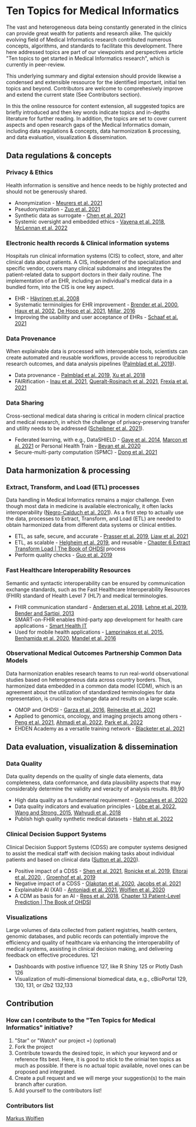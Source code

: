 # Ten Topics for Medical Informatics
The vast and heterogeneous data being constantly generated in the clinics can provide great wealth for patients and research alike. The quickly evolving field of Medical Informatics research contributed numerous concepts, algorithms, and standards to facilitate this development. 
There here addressed topics are part of our viewpoints and perspectives article "Ten topics to get started in Medical Informatics research", which is currently in peer-review.

This underlying summary and digital extension should provide likewise a condensed and extensible ressource for the identified important, initial ten topics and beyond. Contributors are welcome to comprehesively improve and extend the current state (See Contributors section).

In this the online ressource for content extension, all suggested topics are briefly introduced and then key words indicate topics and in-depths literature for further reading. In addition, the topics are set to cover current aspects and open research gaps of the Medical Informatics domain, including data regulations & concepts, data harmonization & processing, and data evaluation, visualization & dissemination.  

## Data regulations & concepts
### Privacy & Ethics
Health information is sensitive and hence needs to be highly protected and should not be generously shared. 
* Anonymization - [Meurers et al. 2021](https://doi.org/10.1093/gigascience/giab068)
* Pseudonymization - [Zuo et al. 2021](https://doi.org/10.2196/29871)
* Synthetic data as surrogate - [Chen et al. 2021](https://doi.org/10.1038/s41551-021-00751-8)
* Systemic oversight and embedded ethics - [Vayena et al. 2018](https://doi.org/10.1177/1073110518766026), [McLennan et al. 2022](https://doi.org/10.1186/S12910-022-00746-3)

### Electronic health records & Clinical information systems 
Hospitals run clinical information systems (CIS) to collect, store, and alter clinical data about patients. A CIS, independent of the specialization and specific vendor, covers many clinical subdomains and integrates the patient-related data to support doctors in their daily routine.
The implementation of an EHR, including an individual's medical data in a bundled form, into the CIS is one key aspect. 
* EHR - [Häyrinen et al. 2008](https://doi.org/10.1016/J.IJMEDINF.2007.09.001)
* Systematic terminolgies for EHR improvement - [Brender et al. 2000](https://doi.org/10.1016/S1386-5056(00)00092-7), [Haux et al. 2002](https://doi.org/10.1016/S1386-5056(02)00030-8), [De Hoop et al. 2021](https://doi.org/10.1055/S-0041-1739519), [Millar, 2016](https://doi.org/10.3233/978-1-61499-658-3-683)
* Improving the usability and user acceptance of EHRs - [Schaaf et al. 2021](https://doi.org/10.1186/S12911-021-01435-8)

### Data Provenance
When explainable data is processed with interoperable tools, scientists can create automated and reusable workflows, provide access to reproducible research outcomes, and  data analysis pipelines ([Palmblad et al. 2019](https://doi.org/10.1093/BIOINFORMATICS/BTY646)). 
* Data provenance - [Palmblad et al. 2019](https://doi.org/10.1093/BIOINFORMATICS/BTY646), [Xu et al. 2018](https://www.ncbi.nlm.nih.gov/pmc/articles/PMC5961786/)
* FAIRification - [Inau et al. 2021](https://doi.org/10.2196/22505), [Queralt-Rosinach et al. 2021](https://doi.org/10.1101/2021.08.13.21262023), [Frexia et al. 2021](https://doi.org/10.3233/SHTI210131)

### Data Sharing
Cross-sectional medical data sharing is critical in modern clinical practice and medical research, in which the challenge of privacy-preserving transfer and utility needs to be addressed ([Scheibner et al. 2021](https://doi.org/10.2196/25120)).
* Federated learning, with e.g., DataSHIELD - [Gaye et al. 2014](https://doi.org/10.1093/IJE/DYU188), [Marcon et al. 2021](https://doi.org/10.1371/JOURNAL.PCBI.1008880) or Personal Health Train - [Beyan et al. 2020](https://doi.org/10.1162/DINT_A_00032)
* Secure-multi-party computation (SPMC) - [Dong et al. 2021](https://www.ncbi.nlm.nih.gov/pmc/articles/PMC8378657/)

## Data harmonization & processing
### Extract, Transform, and Load (ETL) processes 
Data handling in Medical Informatics remains a major challenge. Even though most data in medicine is available electronically, it often lacks interoperability ([Negro-Calduch et al. 2021](https://doi.org/10.1016/J.IJMEDINF.2021.104507)). As a first step to actually use the data, processes to Extract, Transform, and Load (ETL) are needed to obtain harmonized data from different data systems or clinical entities. 
* ETL, as safe, secure, and accurate - [Prasser et al. 2019](https://doi.org/10.1016/J.IJMEDINF.2019.03.006), [Liaw et al. 2021](https://doi.org/10.1093/JAMIA/OCAA340)
* ETL, as scalable - [Helgheim et al. 2019](https://doi.org/10.3390/IJERPH16050769), and reusable - [Chapter 6 Extract Transform Load | The Book of OHDSI](https://ohdsi.github.io/TheBookOfOhdsi/ExtractTransformLoad.html#introduction-1) process
* Perform quality checks - [Guo et al. 2019](https://doi.org/10.1093/JAMIA/OCZ143)

### Fast Healthcare Interoperability Resources 
Semantic and syntactic interoperability can be ensured by communication exchange standards, such as the Fast Healthcare Interoperability Resources (FHIR) standard of Health Level 7 (HL7) and medical terminologies.
* FHIR communication standard - [Andersen et al. 2018](https://doi.org/10.1515/BMT-2017-0021/MACHINEREADABLECITATION/RIS), [Lehne et al. 2019](https://doi.org/10.3233/SHTI190805), [Bender and Sartipi, 2013](https://doi.org/10.1109/CBMS.2013.6627810)
* SMART-on-FHIR enables third-party app development for health care applications - [Smart Health IT](https://apps.smarthealthit.org/apps/featured)
* Used for mobile health applications - [Lamprinakos et al. 2015](https://doi.org/10.1109/MOBIHEALTH.2014.7015927), [Benhamida et al. 2020](https://doi.org/10.1109/CINTI51262.2020.9305828), [Mandel et al. 2016](https://doi.org/10.1093/JAMIA/OCV189)

### Observational Medical Outcomes Partnership Common Data Models
Data harmonization enables research teams to run real-world observational studies based on heterogeneous data across country borders. Thus, harmonized data embedded in a common data model (CDM), which is an agreement about the utilization of standardized terminologies for data representation, is crucial to exchange data and results on a large scale. 
* OMOP and OHDSI - [Garza et al. 2016](https://doi.org/10.1016/J.JBI.2016.10.016), [Reinecke et al. 2021](https://doi.org/10.3233/SHTI210546)
* Applied to genomics, oncology, and imaging projects among others - [Peng et al. 2021](https://doi.org/10.3233/SHTI210545), [Ahmadi et al. 2022](https://doi.org/10.3390/IJMS231911834/S1), [Park et al. 2022](https://doi.org/10.3349/YMJ.2022.63.S74)
* EHDEN Academy as a versatile training network - [Blacketer et al. 2021](https://doi.org/10.1093/JAMIA/OCAB132)

## Data evaluation, visualization & dissemination

### Data Quality 
Data quality depends on the quality of single data elements, data completeness, data conformance, and data plausibility aspects that may considerably determine the validity and veracity of analysis results. 89,90
* High data quality as a fundamental requirement - [Goncalves et al. 2020](https://doi.org/10.1186/S12874-020-00977-1)
* Data quality indicators and evaluation principles - [Löbe et al. 2022](https://doi.org/10.3233/SHTI210904), [Wang and Strong, 2015](https://doi.org/10.1080/07421222.1996.11518099), [Wahyudi et al. 2018](https://doi.org/10.1007/S10796-017-9822-7)
* Publish high quality synthetic medical datasets - [Hahn et al. 2022](https://doi.org/10.3390/JPM12081278)

### Clinical Decision Support Systems
Clinical Decision Support Systems (CDSS) are computer systems designed to assist the medical staff with decision making tasks about individual patients and based on clinical data ([Sutton et al. 2020](https://doi.org/10.1038/s41746-020-0221-y)).
* Positive impact of a CDSS - [Shen et al. 2021](https://doi.org/10.1093/JAMIA/OCAA250), [Ronicke et al. 2019](https://doi.org/10.1186/S13023-019-1040-6), [Eltorai et al. 2020](https://doi.org/10.1097/RTI.0000000000000453), [](https://doi.org/), [Groenhof et al. 2019](https://doi.org/10.1007/S12471-019-01308-W)
* Negative impact of a CDSS - [Olakotan et al. 2020](https://doi.org/10.3233/SHTI200293), [Jacobs et al. 2021](https://doi.org/10.1038/s41398-021-01224-x)
* Explainable AI (XAI) - [Antoniadi et al. 2021](https://doi.org/10.3390/APP11115088), [Wolfien et al. 2020](https://doi.org/10.1016/J.EBIOM.2020.102862)
* A CDM as basis for an AI - [Reps et al. 2018](https://doi.org/10.1093/JAMIA/OCY032), [Chapter 13 Patient-Level Prediction | The Book of OHDSI](https://ohdsi.github.io/TheBookOfOhdsi/PatientLevelPrediction.html)

### Visualizations
Large volumes of data collected from patient registries, health centers, genomic databases, and public records can potentially improve the efficiency and quality of healthcare via enhancing the interoperability of medical systems, assisting in clinical decision making, and delivering feedback on effective procedures. 121  
* Dashboards with postive influence 127, like R Shiny 125 or Plotly Dash 126
* Visualization of multi-dimensional biomedical data, e.g., cBioPortal 129, 130, 131, or i2b2 132,133

## Contribution

### How can I contribute to the "Ten Topics for Medical Informatics" initiative?
1. "Star" or "Watch" our project =) (optional)
2. Fork the project
3. Contribute towards the desired topic, in which your keyword and or reference fits best. Here, it is good to stick to the orinial ten topics as much as possible. If there is no actual topic available, novel ones can be proposed and integrated.
4. Create a pull request and we will merge your suggestion(s) to the main branch after curation.
5. Add yourself to the contributors list!

### Contributors list
[Markus Wolfien](https://github.com/mwolfien)